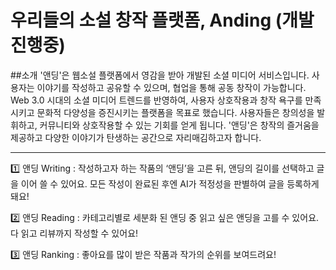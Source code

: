 # 우리들의 소설 창작 플랫폼, Anding (개발 진행중)

##소개
'앤딩'은 웹소설 플랫폼에서 영감을 받아 개발된 소셜 미디어 서비스입니다. 사용자는 이야기를 작성하고 공유할 수 있으며, 협업을 통해 공동 창작이 가능합니다. Web 3.0 시대의 소셜 미디어 트렌드를 반영하여, 사용자 상호작용과 창작 욕구를 만족시키고 문화적 다양성을 증진시키는 플랫폼을 목표로 했습니다. 사용자들은 창의성을 발휘하고, 커뮤니티와 상호작용할 수 있는 기회를 얻게 됩니다. '앤딩'은 창작의 즐거움을 제공하고 다양한 이야기가 탄생하는 공간으로 자리매김하고자 합니다.

---

1️⃣ 앤딩 Writing
: 작성하고자 하는 작품의 ‘앤딩’을 고른 뒤, 앤딩의 길이를 선택하고 글을 이어 쓸 수 있어요. 모든 작성이 완료된 후엔 AI가 적정성을 판별하여 글을 등록하게 돼요!

2️⃣ 앤딩 Reading
: 카테고리별로 세분화 된 앤딩 중 읽고 싶은 앤딩을 고를 수 있어요. 다 읽고 리뷰까지 작성할 수 있어요!

3️⃣ 앤딩 Ranking
: 좋아요를 많이 받은 작품과 작가의 순위를 보여드려요!

